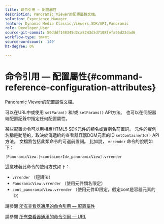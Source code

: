 ```yaml
---
title: 命令引用 — 配置屬性
description: Panoramic Viewer的配置屬性文檔。
solution: Experience Manager
feature: Dynamic Media Classic,Viewers,SDK/API,Panoramic
role: Developer,User
source-git-commit: 50dddf148345d2ca5243d5d7108fefa56d23dad6
workflow-type: tm+mt
source-wordcount: '149'
ht-degree: 0%

---
```


# 命令引用 — 配置屬性{#command-reference-configuration-attributes}

Panoramic Viewer的配置屬性文檔。

可以在URL中或使用 `setParam()` 和/或 `setParams()` API方法。 也可以在伺服器端配置記錄中指定任何配置屬性。

某些配置命令可以用相應HTML5 SDK元件的類名或實例名前置詞。 元件的實例名稱是動態的，取決於傳遞給的查看器容器DOM元素的ID `setContainerId()` API方法。 文檔將包括此類命令的可選前置詞。 比如說， `vrrender` 命令的說明如下：

```
[PanoramicView.|<containerId>_panoramicView].vrrender
```

這意味著此命令的使用方式如下：

* `vrrender` （短語法）
* `PanoramicView.vrrender` （使用元件類名限定）
* `cont_panoramicView.vrrender` （使用元件ID限定，假定cont是容器元素的ID）


請參閱 [所有查看器通用的命令引用 — 配置屬性](../../../r-html5-viewer-20-cmdref-configattrib/r-html5-viewer-20-cmdref-configattrib.md#concept-850e0f2c49b949deb7cfbfd330d329bd)

請參閱 [所有查看器通用的命令引用 — URL](../../../c-html5-viewer-20-cmdref-url/c-html5-viewer-20-cmdref-url.md#concept-9b337f349b7b406b8c33c7ee96b3e226)
